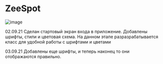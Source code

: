 # ZeeSpot
![image](https://user-images.githubusercontent.com/78436831/131809439-c0603bc2-a131-4a57-b3f7-b733f533b606.png)

02.09.21 Сделан стартовый экран входа в приложение. Добавлены шрифты, стили и цветовая схема. На данном этапе разразрабатывается класс для удобной работы с шрифтами и цветами

03.09.21 Добавлены еще шрифты, и теперь наконец то они отображаются правильно.
